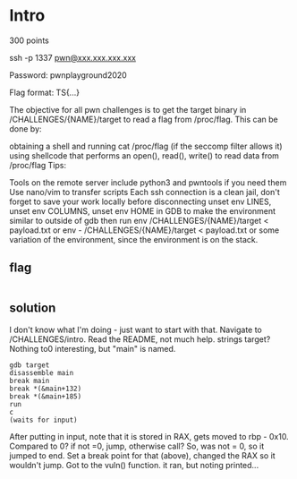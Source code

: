 # Intro
300 points

ssh -p 1337 pwn@xxx.xxx.xxx.xxx

Password: pwnplayground2020

Flag format: TS{...}

The objective for all pwn challenges is to get the target binary in /CHALLENGES/{NAME}/target to read a flag from /proc/flag. This can be done by:

obtaining a shell and running cat /proc/flag (if the seccomp filter allows it)
using shellcode that performs an open(), read(), write() to read data from /proc/flag
Tips:

Tools on the remote server include python3 and pwntools if you need them
Use nano/vim to transfer scripts
Each ssh connection is a clean jail, don't forget to save your work locally before disconnecting
unset env LINES, unset env COLUMNS, unset env HOME in GDB to make the environment similar to outside of gdb then run env /CHALLENGES/{NAME}/target < payload.txt or env - /CHALLENGES/{NAME}/target < payload.txt or some variation of the environment, since the environment is on the stack.

## flag
```shell

```

## solution
I don't know what I'm doing - just want to start with that. Navigate to /CHALLENGES/intro. Read the README, not much help. strings target? Nothing to0 interesting, but "main" is named.

```
gdb target
disassemble main
break main
break *(&main+132)
break *(&main+185)
run
c
(waits for input)
```

After putting in input, note that it is stored in RAX, gets moved to rbp - 0x10. Compared to 0? if not =0, jump, otherwise call? So, was not = 0, so it jumped to end. Set a break point for that (above), changed the RAX so it wouldn't jump. Got to the vuln() function. it ran, but noting printed...
